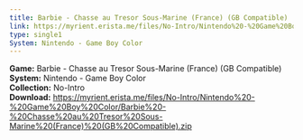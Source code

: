 ```yaml
---
title: Barbie - Chasse au Tresor Sous-Marine (France) (GB Compatible)
link: https://myrient.erista.me/files/No-Intro/Nintendo%20-%20Game%20Boy%20Color/Barbie%20-%20Chasse%20au%20Tresor%20Sous-Marine%20(France)%20(GB%20Compatible).zip
type: single1
System: Nintendo - Game Boy Color
---
```

<b>Game:</b> Barbie - Chasse au Tresor Sous-Marine (France) (GB Compatible)<br>
<b>System:</b> Nintendo - Game Boy Color<br>
<b>Collection:</b> No-Intro<br>
<b>Download:</b> https://myrient.erista.me/files/No-Intro/Nintendo%20-%20Game%20Boy%20Color/Barbie%20-%20Chasse%20au%20Tresor%20Sous-Marine%20(France)%20(GB%20Compatible).zip